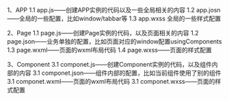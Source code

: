 1、APP
  1.1 app.js——创建APP实例的代码以及一些全局相关的内容
  1.2 app.josn——全局的一些配置，比如window/tabbar等
  1.3 app.wxss 全局的一些样式配置

2、Page
  1.1 page.js——创建Page实例的代码，以及页面相关的内容
  1.2 page.json——业务单独的配置，比如页面对应的window配置usingComponents
  1.3 page.wxml——页面的wxml布局代码
  1.4 page.wxss——页面的样式配置

3、Component
  3.1 componet.js——创建Component实例的代码，以及组件内部的内容
  3.1 componet.json——组件内部的配置，比如当前组件使用了别的组件
  3.1 componet.wxml——页面的wxml布局代码
  3.1 componet.wxss——页面的样式配置